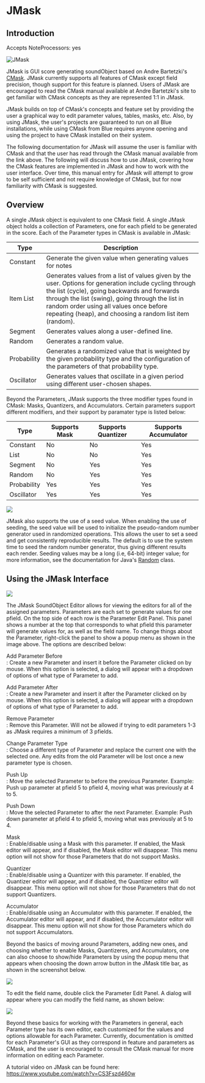 # JMask

## Introduction

Accepts NoteProcessors: yes

![JMask](../../../images/JMask.png)

JMask is GUI score generating soundObject based on Andre Bartetzki's
[CMask](http://www.bartetzki.de/en/software.html). JMask currently
supports all features of CMask except field precision, though support
for this feature is planned. Users of JMask are encouraged to read the
CMask manual available at Andre Bartetzki's site to get familiar with
CMask concepts as they are represented 1:1 in JMask.

JMask builds on top of CMask's concepts and feature set by providing the
user a graphical way to edit parameter values, tables, masks, etc. Also,
by using JMask, the user's projects are guaranteed to run on all Blue
installations, while using CMask from Blue requires anyone opening and
using the project to have CMask installed on their system.

The following documentation for JMask will assume the user is familiar
with CMask and that the user has read through the CMask manual available
from the link above. The following will discuss how to use JMask,
covering how the CMask features are implemented in JMask and how to work
with the user interface. Over time, this manual entry for JMask will
attempt to grow to be self sufficient and not require knowledge of
CMask, but for now familiarity with CMask is suggested.

## Overview

A single JMask object is equivalent to one CMask field. A single JMask
object holds a collection of Parameters, one for each pfield to be
generated in the score. Each of the Parameter types in CMask is
available in JMask:

| Type        | Description                                                                                                                                                                                                                                                                                                       |
| ----------- | ----------------------------------------------------------------------------------------------------------------------------------------------------------------------------------------------------------------------------------------------------------------------------------------------------------------- |
| Constant    | Generate the given value when generating values for notes                                                                                                                                                                                                                                                         |
| Item List   | Generates values from a list of values given by the user. Options for generation include cycling through the list (cycle), going backwards and forwards through the list (swing), going through the list in random order using all values once before repeating (heap), and choosing a random list item (random). |
| Segment     | Generates values along a user-defined line.                                                                                                                                                                                                                                                                       |
| Random      | Generates a random value.                                                                                                                                                                                                                                                                                         |
| Probability | Generates a randomized value that is weighted by the given probability type and the configuration of the parameters of that probability type.                                                                                                                                                                     |
| Oscillator  | Generates values that oscillate in a given period using different user-chosen shapes.                                                                                                                                                                                                                             |


Beyond the Parameters, JMask supports the three modifier types found in
CMask: Masks, Quantizers, and Accumulators. Certain parameters support
different modifiers, and their support by paramater type is listed
below:

| Type        | Supports Mask | Supports Quantizer | Supports Accumulator |
| ----------- | ------------- | ------------------ | -------------------- |
| Constant    | No            | No                 | Yes                  |
| List        | No            | No                 | Yes                  |
| Segment     | No            | Yes                | Yes                  |
| Random      | No            | Yes                | Yes                  |
| Probability | Yes           | Yes                | Yes                  |
| Oscillator  | Yes           | Yes                | Yes                  |

![](../../../images/FlowchartJmask.png)

JMask also supports the use of a seed value. When enabling the use of
seeding, the seed value will be used to initialize the pseudo-random
number generator used in randomized operations. This allows the user to
set a seed and get consistently reproducible results. The default is to
use the system time to seed the random number generator, thus giving
different results each render. Seeding values may be a long (i.e, 64-bit)
integer value; for more information, see the documentation for Java's
[Random](https://docs.oracle.com/javase/8/docs/api/java/util/Random.html#Random-long-)
class.

## Using the JMask Interface

![](../../../images/jmask.png)

The JMask SoundObject Editor allows for viewing the editors for all of
the assigned parameters. Parameters are each set to generate values for
one pfield. On the top side of each row is the Parameter Edit Panel.
This panel shows a number at the top that corresponds to what pfield
this parameter will generate values for, as well as the field name. To
change things about the Parameter, right-click the panel to show a popup
menu as shown in the image above. The options are described below:

Add Parameter Before  
:   Create a new Parameter and insert it before the Parameter clicked on
    by mouse. When this option is selected, a dialog will appear with a
    dropdown of options of what type of Parameter to add.

Add Parameter After  
:   Create a new Parameter and insert it after the Parameter clicked on
    by mouse. When this option is selected, a dialog will appear with a
    dropdown of options of what type of Parameter to add.

Remove Parameter  
:   Remove this Parameter. Will not be allowed if trying to edit
    parameters 1-3 as JMask requires a minimum of 3 pfields.

Change Parameter Type  
:   Choose a different type of Parameter and replace the current one
    with the selected one. Any edits from the old Parameter will be lost
    once a new parameter type is chosen.

Push Up  
:   Move the selected Parameter to before the previous Parameter.
    Example: Push up parameter at pfield 5 to pfield 4, moving what was
    previously at 4 to 5.

Push Down  
:   Move the selected Parameter to after the next Parameter. Example:
    Push down parameter at pfield 4 to pfield 5, moving what was
    previously at 5 to 4.

Mask  
:   Enable/disable using a Mask with this parameter. If enabled, the
    Mask editor will appear, and if disabled, the Mask editor will
    disappear. This menu option will not show for those Parameters that
    do not support Masks.

Quantizer  
:   Enable/disable using a Quantizer with this parameter. If enabled,
    the Quantizer editor will appear, and if disabled, the Quantizer
    editor will disappear. This menu option will not show for those
    Parameters that do not support Quantizers.

Accumulator  
:   Enable/disable using an Accumulator with this parameter. If enabled,
    the Accumulator editor will appear, and if disabled, the Accumulator
    editor will disappear. This menu option will not show for those
    Parameters which do not support Accumulators.

Beyond the basics of moving around Parameters, adding new ones, and
choosing whether to enable Masks, Quantizeres, and Accumulators, one can
also choose to show/hide Parameters by using the popup menu that appears
when choosing the down arrow button in the JMask title bar, as shown in
the screenshot below.

![](../../../images/jmask2.png)

To edit the field name, double click the Parameter Edit Panel. A dialog
will appear where you can modify the field name, as shown below:

![](../../../images/jmask_field_name.png)

Beyond these basics for working with the Parameters in general, each
Parameter type has its own editor, each customized for the values and
options allowable for each Parameter. Currently, documentation is
omitted for each Parameter's GUI as they correspond in feature and
parameters as CMask, and the user is encouraged to consult the CMask
manual for more information on editing each Parameter.

A tutorial video on JMask can be found here: <https://www.youtube.com/watch?v=CS3Fszd460w>
